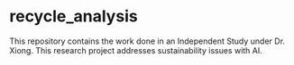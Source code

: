 # recycle_analysis
This repository contains the work done in an Independent Study under Dr. Xiong. This research project addresses sustainability issues with AI. 
